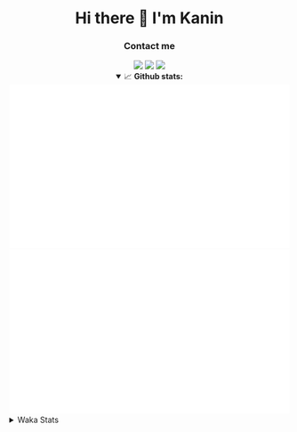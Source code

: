 <div align="center">
 <h1>Hi there 👋 I'm Kanin</h1>
 <h3>Contact me</h3>
 <a href="mailto:im@kanin.dev"><img src="https://img.shields.io/badge/gmail-%23D14836.svg?&style=for-the-badge&logo=gmail&logoColor=white"/></a>
 <a href="https://twitter.com/KaninDev"><img src="https://img.shields.io/badge/twitter-%231DA1F2.svg?&style=for-the-badge&logo=twitter&logoColor=white"/></a>
 <a href="https://www.linkedin.com/in/KaninDev"><img src="https://img.shields.io/badge/linkedin-%230077B5.svg?&style=for-the-badge&logo=linkedin&logoColor=white"/></a>
<details open>
  <summary>📈 <b>Github stats:</b></summary>
  <img src="https://github.com/Kanin/Kanin/blob/master/scripts/GitHubStats/generated/overview.svg"/>
  <img src="https://github.com/Kanin/Kanin/blob/master/scripts/GitHubStats/generated/languages.svg"/>
</details>
</div>

<details>
 <summary>Waka Stats</summary>

<!--START_SECTION:waka-->
![Profile Views](http://img.shields.io/badge/Profile%20Views-16-blue)

![Lines of code](https://img.shields.io/badge/From%20Hello%20World%20I%27ve%20Written-29171%20lines%20of%20code-blue)

**🐱 My Github Data** 

> 🏆 292 Contributions in the Year 2021
 > 
> 📦 51.7 kB Used in Github's Storage 
 > 
> 🚫 Not Opted to Hire
 > 
> 📜 11 Public Repositories 
 > 
> 🔑 5 Private Repositories  
 > 
**I'm an Early 🐤** 

```text
🌞 Morning    99 commits     ████░░░░░░░░░░░░░░░░░░░░░   16.53% 
🌆 Daytime    223 commits    █████████░░░░░░░░░░░░░░░░   37.23% 
🌃 Evening    137 commits    █████░░░░░░░░░░░░░░░░░░░░   22.87% 
🌙 Night      140 commits    █████░░░░░░░░░░░░░░░░░░░░   23.37%

```
📅 **I'm Most Productive on Monday** 

```text
Monday       110 commits    ████░░░░░░░░░░░░░░░░░░░░░   18.36% 
Tuesday      86 commits     ███░░░░░░░░░░░░░░░░░░░░░░   14.36% 
Wednesday    91 commits     ███░░░░░░░░░░░░░░░░░░░░░░   15.19% 
Thursday     86 commits     ███░░░░░░░░░░░░░░░░░░░░░░   14.36% 
Friday       71 commits     ███░░░░░░░░░░░░░░░░░░░░░░   11.85% 
Saturday     54 commits     ██░░░░░░░░░░░░░░░░░░░░░░░   9.02% 
Sunday       101 commits    ████░░░░░░░░░░░░░░░░░░░░░   16.86%

```


📊 **This Week I Spent My Time On** 

```text
⌚︎ Time Zone: America/New_York

💬 Programming Languages: 
Python                   6 hrs 51 mins       ████████████████████░░░░░   83.04% 
SCSS                     22 mins             █░░░░░░░░░░░░░░░░░░░░░░░░   4.54% 
virtualenv               16 mins             ░░░░░░░░░░░░░░░░░░░░░░░░░   3.35% 
YAML                     12 mins             ░░░░░░░░░░░░░░░░░░░░░░░░░   2.47% 
JSON                     12 mins             ░░░░░░░░░░░░░░░░░░░░░░░░░   2.44%

🔥 Editors: 
PyCharm                  7 hrs 35 mins       ███████████████████████░░   92.04% 
IntelliJ                 39 mins             ██░░░░░░░░░░░░░░░░░░░░░░░   7.96%

🐱‍💻 Projects: 
TomsBot                  6 hrs 17 mins       ███████████████████░░░░░░   76.28% 
Naila.py                 1 hr 16 mins        ███░░░░░░░░░░░░░░░░░░░░░░   15.44% 
Kanin                    22 mins             █░░░░░░░░░░░░░░░░░░░░░░░░   4.54% 
Discord-chat-replica     16 mins             ░░░░░░░░░░░░░░░░░░░░░░░░░   3.42% 
CGLS                     1 min               ░░░░░░░░░░░░░░░░░░░░░░░░░   0.32%

💻 Operating System: 
Linux                    8 hrs 15 mins       █████████████████████████   100.0%

```

**I Mostly Code in Python** 

```text
Python                   21 repos            ███████████████████░░░░░░   77.78% 
JavaScript               3 repos             ██░░░░░░░░░░░░░░░░░░░░░░░   11.11% 
Kotlin                   1 repo              █░░░░░░░░░░░░░░░░░░░░░░░░   3.7% 
HTML                     1 repo              █░░░░░░░░░░░░░░░░░░░░░░░░   3.7% 
Java                     1 repo              █░░░░░░░░░░░░░░░░░░░░░░░░   3.7%

```


**Timeline**

![Chart not found](https://raw.githubusercontent.com/Kanin/Kanin/master/charts/bar_graph.png) 


 Last Updated on 16/07/2021
<!--END_SECTION:waka-->
</details>
